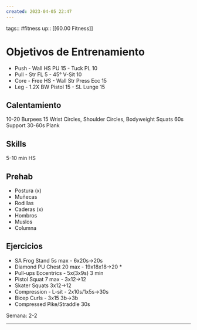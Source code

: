 ```yaml
---
created: 2023-04-05 22:47
---
```

tags:: #fitness
up:: [[60.00 Fitness]]
# Objetivos de Entrenamiento
- Push - Wall HS PU 15 - Tuck PL 10
- Pull - Str FL 5 - 45° V-Sit 10
- Core - Free HS - Wall Str Press Ecc 15
- Leg - 1.2X BW Pistol 15 - SL Lunge 15

## Calentamiento
10-20 Burpees
15 Wrist Circles, Shoulder Circles, Bodyweight Squats
60s Support
30-60s Plank

## Skills
5-10 min HS

## Prehab
- Postura (x)
- Muñecas
- Rodillas
- Caderas (x)
- Hombros
- Muslos 
- Columna

## Ejercicios
- SA Frog Stand 5s max - 6x20s->20s
- Diamond PU Chest 20 max - 19x18x18->20 *
- Pull-ups Eccentrics - 5x(3x9s) 3 min
- Pistol Squat 7 max - 3x12->12
- Skater Squats 3x12->12
- Compression - L-sit - 2x10s/1x5s->30s
- Bicep Curls - 3x15 3b->3b
- Compressed Pike/Straddle 30s

Semana: 2-2
___
 